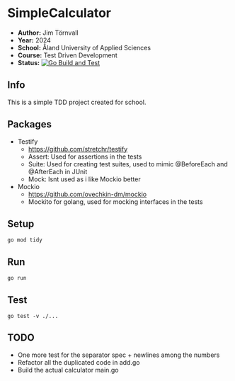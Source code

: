 # SimpleCalculator

- **Author:** Jim Törnvall
- **Year:** 2024
- **School:** Åland University of Applied Sciences
- **Course:** Test Driven Development
- **Status:** [![Go Build and Test](https://github.com/JimTornvall/HA-TTD-SimpleCalculator/actions/workflows/go.yml/badge.svg)](https://github.com/JimTornvall/HA-TTD-SimpleCalculator/actions/workflows/go.yml)

## Info

This is a simple TDD project created for school.

## Packages
- Testify
  - https://github.com/stretchr/testify
  - Assert: Used for assertions in the tests
  - Suite: Used for creating test suites, used to mimic @BeforeEach and @AfterEach in JUnit
  - Mock: Isnt used as i like Mockio better
- Mockio
  - https://github.com/ovechkin-dm/mockio
  - Mockito for golang, used for mocking interfaces in the tests

## Setup

```shell
go mod tidy
```

## Run

```shell
go run
```

## Test 

```shell
go test -v ./...
```

## TODO

- One more test for the separator spec + newlines among the numbers
- Refactor all the duplicated code in add.go
- Build the actual calculator main.go
